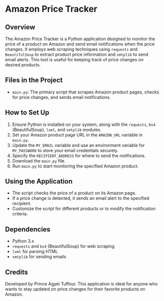 # Amazon Price Tracker

## Overview
The Amazon Price Tracker is a Python application designed to monitor the price of a product on Amazon and send email notifications when the price changes. It employs web scraping techniques using `requests` and `BeautifulSoup` to extract product price information and `smtplib` to send email alerts. This tool is useful for keeping track of price changes on desired products.

## Files in the Project
- `main.py`: The primary script that scrapes Amazon product pages, checks for price changes, and sends email notifications.

## How to Set Up
1. Ensure Python is installed on your system, along with the `requests`, `bs4` (BeautifulSoup), `lxml`, and `smtplib` modules.
2. Set your Amazon product page URL in the `AMAZON_URL` variable in `main.py`.
3. Update the `MY_EMAIL` variable and use an environment variable for `MY_PASSWORD` to store your email credentials securely.
4. Specify the `RECIPIENT_ADDRESS` for where to send the notifications.
5. Download the `main.py` file.
6. Run `main.py` to start monitoring the specified Amazon product.

## Using the Application
- The script checks the price of a product on its Amazon page.
- If a price change is detected, it sends an email alert to the specified recipient.
- Customize the script for different products or to modify the notification criteria.

## Dependencies
- Python 3.x
- `requests` and `bs4` (BeautifulSoup) for web scraping
- `lxml` for parsing HTML
- `smtplib` for sending emails

## Credits
Developed by Prince Agyei Tuffour. This application is ideal for anyone who wants to stay updated on price changes for their favorite products on Amazon.


